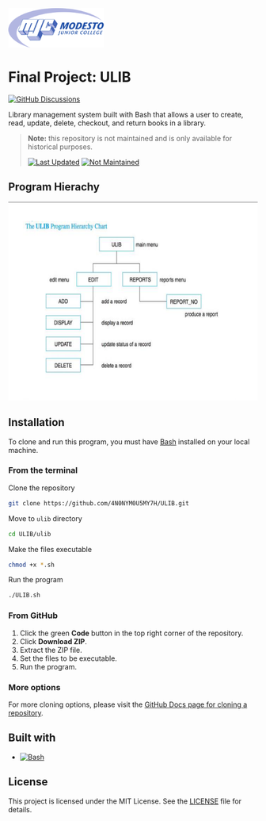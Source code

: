<picture>
  <source
    srcset=".github/mjc_logo_reverse.svg"
    media="(prefers-color-scheme: dark)"
  />
  <source
    srcset=".github/mjc_logo.svg"
    media="(prefers-color-scheme: light), (prefers-color-scheme: no-preference)"
  />
  <img src=".github/mjc_logo.svg" alt="Modesto Junior College logo." height="80px" />
</picture>

# Final Project: ULIB
[![GitHub Discussions](https://img.shields.io/badge/GitHub-Learn_More-informational?logo=github)](https://github.com/4N0NYM0U5MY7H/ULIB/discussions/1)

Library management system built with Bash that allows a user to create, read, update, delete, checkout, and return books in a library.
> **Note:** this repository is not maintained and is only available for historical purposes.
> 
> [![Last Updated](https://img.shields.io/badge/April_2018-critical?label=Last%20Updated)](#)
> [![Not Maintained](https://img.shields.io/badge/Not_Maintained-critical?label=Status)](#)

## Program Hierachy
<img src="notes/ulib_program.png" alt="Ulib Program Hierarchy Chart." height="400px">

## Installation
To clone and run this program, you must have [Bash](https://www.gnu.org/software/bash/) installed on your local machine.

### From the terminal
Clone the repository
```bash
git clone https://github.com/4N0NYM0U5MY7H/ULIB.git
```
Move to `ulib` directory
```bash
cd ULIB/ulib
```
Make the files executable
```bash
chmod +x *.sh
```
Run the program
```bash
./ULIB.sh
```

### From GitHub
1. Click the green **Code** button in the top right corner of the repository.
2. Click **Download ZIP**.
3. Extract the ZIP file.
4. Set the files to be executable.
5. Run the program.

### More options
For more cloning options, please visit the [GitHub Docs page for cloning a repository](https://docs.github.com/en/github/creating-cloning-and-archiving-repositories/cloning-a-repository).

## Built with
- [![Bash](https://img.shields.io/badge/GNU_Bash-v4.4.20-4EAA25?labelColor=141414&logo=gnu-bash&style=flat-square)](https://www.gnu.org/software/bash/)

## License
This project is licensed under the MIT License. See the [LICENSE](LICENSE) file for details.
